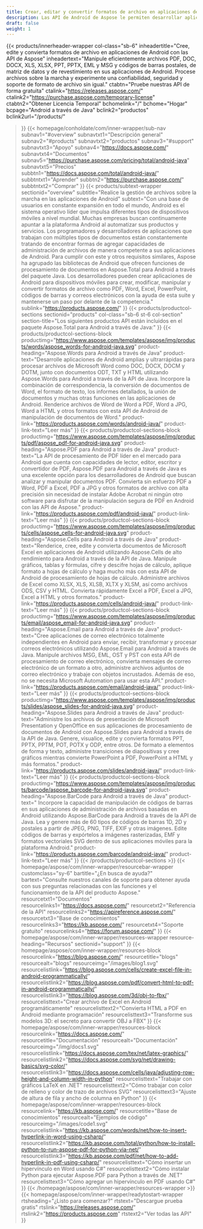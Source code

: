 ```yaml
---
title: Crear, editar y convertir formatos de archivo en aplicaciones de Android
description: Las API de Android de Aspose le permiten desarrollar aplicaciones de Android seguras y confiables para procesar archivos PDF, documentos de Word, hojas de cálculo, presentaciones, códigos de barras y correos electrónicos.
draft: false
weight: 1
---
```

{{< products/innerheader-wrapper col-class="sb-6"
  inheadertitle="Cree, edite y convierta formatos de archivo en aplicaciones de Android con las API de Aspose"
  inheadertext="Manipule eficientemente archivos PDF, DOC, DOCX, XLS, XLSX, PPT, PPTX, EML y MSG y códigos de barras postales, de matriz de datos y de revestimiento en sus aplicaciones de Android. Procese archivos sobre la marcha y experimente una confiabilidad, seguridad y soporte de formato de archivo sin igual."
  ctabtn="Pruebe nuestras API de forma gratuita"
  ctalink="https://releases.aspose.com/"
  ctalink2="https://purchase.aspose.com/temporary-license"
  ctabtn2="Obtener Licencia Temporal"
  bchomelink="/"
  bchome="Hogar"
  bcpage="Android a través de Java"
  bclink2="productos"
  bclink2url="/products/"
>}}
  {{< homepage/conholdate/com/inner-wrapper/sub-nav 
subnav1="#overview"
subnavtxt1="Descripción general" 
subnav2="#products"
subnavtxt2="productos" 
subnav3="#support"
subnavtxt3="Apoyo" 
subnav4="https://docs.aspose.com/"
subnavtxt4="Documentos" 
subnav5="https://purchase.aspose.com/pricing/total/android-java"
subnavtxt5="Precios" 
subbtn1="https://docs.aspose.com/total/android-java/"
subbtntxt1="Aprender"
subbtn2="https://purchase.aspose.com/"
subbtntxt2="Comprar"
>}}
   {{< products/subtext-wrapper
   sectionid="overview" 
   subtitle="Realice la gestión de archivos sobre la marcha en las aplicaciones de Android"
   subtext="Con una base de usuarios en constante expansión en todo el mundo, Android es el sistema operativo líder que impulsa diferentes tipos de dispositivos móviles a nivel mundial. Muchas empresas buscan continuamente apuntar a la plataforma Android al automatizar sus productos y servicios. Los programadores y desarrolladores de aplicaciones que trabajan con múltiples tipos de documentos están constantemente tratando de encontrar formas de agregar capacidades de administración de archivos de manera competente a sus aplicaciones de Android. Para cumplir con este y otros requisitos similares, Aspose ha agrupado las bibliotecas de Android que ofrecen funciones de procesamiento de documentos en Aspose.Total para Android a través del paquete Java. Los desarrolladores pueden crear aplicaciones de Android para dispositivos móviles para crear, modificar, manipular y convertir formatos de archivo como PDF, Word, Excel, PowerPoint, códigos de barras y correos electrónicos con la ayuda de esta suite y mantenerse un paso por delante de la competencia."
   sublink="https://products.aspose.com/"
>}} 
{{< products/productcol-sections
sectionid="products" 
col-class="sb-6 st-6 col-section"
section-title="Los siguientes productos API están incluidos en el paquete Aspose.Total para Android a través de Java:"
>}}
{{< products/productcol-sections-block
productimg="https://www.aspose.com/templates/aspose/img/products/words/aspose_words-for-android-java.svg"
product-heading="Aspose.Words para Android a través de Java"
product-text="Desarrolle aplicaciones de Android amplias y ultrarrápidas para procesar archivos de Microsoft Word como DOC, DOCX, DOCM y DOTM, junto con documentos ODT, TXT y HTML utilizando Aspose.Words para Android a través de la API de Java. Incorpore la combinación de correspondencia, la conversión de documentos de Word, el formato de texto, los informes detallados, la unión de documentos y muchas otras funciones en las aplicaciones de Android. Renderice archivos de Word de Word a PDF, Word a JPG, Word a HTML y otros formatos con esta API de Android de manipulación de documentos de Word."
product-link="https://products.aspose.com/words/android-java/" 
product-link-text="Leer más"
>}}
{{< products/productcol-sections-block
productimg="https://www.aspose.com/templates/aspose/img/products/pdf/aspose_pdf-for-android-java.svg"
product-heading="Aspose.PDF para Android a través de Java"
product-text="La API de procesamiento de PDF líder en el mercado para Android que cuenta con capacidades de lector, editor, escritor y convertidor de PDF, Aspose.PDF para Android a través de Java es una excelente opción para los desarrolladores de Android que buscan analizar y manipular documentos PDF. Convierta sin esfuerzo PDF a Word, PDF a Excel, PDF a JPG y otros formatos de archivo con alta precisión sin necesidad de instalar Adobe Acrobat ni ningún otro software para disfrutar de la manipulación segura de PDF en Android con las API de Aspose."
product-link="https://products.aspose.com/pdf/android-java/" 
product-link-text="Leer más"
>}}
{{< products/productcol-sections-block
productimg="https://www.aspose.com/templates/aspose/img/products/cells/aspose_cells-for-android-java.svg"
product-heading="Aspose.Cells para Android a través de Java"
product-text="Renderice, cree, edite y convierta documentos de Microsoft Excel en aplicaciones de Android utilizando Aspose.Cells de alto rendimiento para Android a través de la API de Java. Manipule gráficos, tablas y fórmulas, cifre y descifre hojas de cálculo, aplique formato a hojas de cálculo y haga mucho más con esta API de Android de procesamiento de hojas de cálculo. Administre archivos de Excel como XLSX, XLS, XLSB, XLTX y XLSM, así como archivos ODS, CSV y HTML. Convierta rápidamente Excel a PDF, Excel a JPG, Excel a HTML y otros formatos."
product-link="https://products.aspose.com/cells/android-java/" 
product-link-text="Leer más"
>}}
{{< products/productcol-sections-block
productimg="https://www.aspose.com/templates/aspose/img/products/email/aspose_email-for-android-java.svg"
product-heading="Aspose.Email para Android a través de Java"
product-text="Cree aplicaciones de correo electrónico totalmente independientes en Android para enviar, recibir, transformar y procesar correos electrónicos utilizando Aspose.Email para Android a través de Java. Manipule archivos MSG, EML, OST y PST con esta API de procesamiento de correo electrónico, convierta mensajes de correo electrónico de un formato a otro, administre archivos adjuntos de correo electrónico y trabaje con objetos incrustados. Además de eso, no se necesita Microsoft Automation para usar esta API."
product-link="https://products.aspose.com/email/android-java/" 
product-link-text="Leer más"
>}}
{{< products/productcol-sections-block
productimg="https://www.aspose.com/templates/aspose/img/products/slides/aspose_slides-for-android-java.svg"
product-heading="Aspose.Slides para Android a través de Java"
product-text="Administre los archivos de presentación de Microsoft Presentation y OpenOffice en sus aplicaciones de procesamiento de documentos de Android con Aspose.Slides para Android a través de la API de Java. Genere, visualice, edite y convierta formatos PPT, PPTX, PPTM, POT, POTX y ODP, entre otros. Dé formato a elementos de forma y texto, administre transiciones de diapositivas y cree gráficos mientras convierte PowerPoint a PDF, PowerPoint a HTML y más formatos."
product-link="https://products.aspose.com/slides/android-java/" 
product-link-text="Leer más"
>}}
{{< products/productcol-sections-block
productimg="https://www.aspose.com/templates/aspose/img/products/barcode/aspose_barcode-for-android-java.svg"
product-heading="Aspose.BarCode para Android a través de Java"
product-text=" Incorpore la capacidad de manipulación de códigos de barras en sus aplicaciones de administración de archivos basadas en Android utilizando Aspose.BarCode para Android a través de la API de Java. Lea y genere más de 60 tipos de códigos de barras 1D, 2D y postales a partir de JPEG, PNG, TIFF, EXIF y otras imágenes. Edite códigos de barras y expórtelos a imágenes rasterizadas, EMF y formatos vectoriales SVG dentro de sus aplicaciones móviles para la plataforma Android."
product-link="https://products.aspose.com/barcode/android-java/" 
product-link-text="Leer más"
>}} 
{{< /products/productcol-sections >}}
{{< homepage/aspose/com/inner-wrapper/resourcebar-wrapper
customclass="sy-6"
bartitle="¿En busca de ayuda?"
bartext="Consulte nuestros canales de soporte para obtener ayuda con sus preguntas relacionadas con las funciones y el funcionamiento de la API del producto Aspose."
resourcetxt1="Documentos"
resourcelinks1="https://docs.aspose.com/"
resourcetxt2="Referencia de la API"
resourcelinks2="https://apireference.aspose.com/"
resourcetxt3="Base de conocimientos"
resourcelinks3="https://kb.aspose.com/"
resourcetxt4="Soporte gratuito"
resourcelinks4="https://forum.aspose.com/"
>}}
{{< homepage/aspose/com/inner-wrapper/resources-wrapper
resource-heading="Recursos"
sectionid="support"
>}}
{{< homepage/aspose/com/inner-wrapper/resources-block
resourcelink="https://blog.aspose.com/"
resourcetitle="blogs"
resourcealt="blogs"
resourceimg="/images/blog1.svg"
resourcelistlink="https://blog.aspose.com/cells/create-excel-file-in-android-programmatically/"
resourcelistlink2="https://blog.aspose.com/pdf/convert-html-to-pdf-in-android-programmatically/"
resourcelistlink3="https://blog.aspose.com/3d/obj-to-fbx/"
resourcelisttext="Crear archivo de Excel en Android programáticamente"
resourcelisttext2="Convierta HTML a PDF en Android mediante programación"
resourcelisttext3="Transforme sus modelos 3D: el secreto para convertir OBJ a FBX"
>}}
{{< homepage/aspose/com/inner-wrapper/resources-block
resourcelink="https://docs.aspose.com/"
resourcetitle="Documentación"
resourcealt="Documentación"
resourceimg="/img/docs1.svg"
resourcelistlink="https://docs.aspose.com/tex/net/latex-graphics/"
resourcelistlink2="https://docs.aspose.com/svg/net/drawing-basics/svg-color/"
resourcelistlink3="https://docs.aspose.com/cells/java/adjusting-row-height-and-column-width-in-python"
resourcelisttext="Trabajar con gráficos LaTeX en .NET"
resourcelisttext2="Cómo trabajar con color de relleno y color de trazo de archivos SVG"
resourcelisttext3="Ajuste de altura de fila y ancho de columna en Python"
>}}
{{< homepage/aspose/com/inner-wrapper/resources-block
resourcelink="https://kb.aspose.com/"
resourcetitle="Base de conocimientos"
resourcealt="Ejemplos de código"
resourceimg="/images/code1.svg"
resourcelistlink="https://kb.aspose.com/words/net/how-to-insert-hyperlink-in-word-using-csharp/"
resourcelistlink2="https://kb.aspose.com/total/python/how-to-install-python-to-run-aspose-pdf-for-python-via-net/"
resourcelistlink3="https://kb.aspose.com/pdf/net/how-to-add-hyperlink-in-pdf-using-csharp/"
resourcelisttext="Cómo insertar un hipervínculo en Word usando C#"
resourcelisttext2="Cómo instalar Python para ejecutar Aspose.PDF para Python a través de .NET"
resourcelisttext3="Cómo agregar un hipervínculo en PDF usando C#"
>}}
{{< /homepage/aspose/com/inner-wrapper/resources-wrapper >}}
{{< homepage/aspose/com/inner-wrapper/readytostart-wrapper
rtsheading="¿Listo para comenzar?"
rtstext="Descargue prueba gratis"
rtslink="https://releases.aspose.com/"
rtslink2="https://products.aspose.com"
rtstext2="Ver todas las API"
>}}
